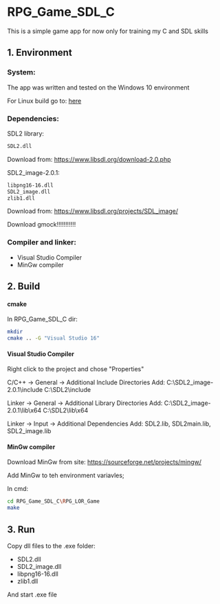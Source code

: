 # RPG_Game_SDL_C

This is a simple game app for now only for training my C and SDL skills

## 1. Environment

### System:
The app was written and tested on the Windows 10 environment

For Linux build go to:
[here](LINUX_ENV.md)

### Dependencies:
SDL2 library:

```bash
SDL2.dll
```

Download from: https://www.libsdl.org/download-2.0.php


SDL2_image-2.0.1:

```bash
libpng16-16.dll
SDL2_image.dll
zlib1.dll
```
Download from: https://www.libsdl.org/projects/SDL_image/

Download gmock!!!!!!!!!!!
### Compiler and linker:

* Visual Studio Compiler
* MinGw compiler


## 2. Build
#### cmake

In RPG_Game_SDL_C dir:

```bash
mkdir
cmake .. -G "Visual Studio 16"
```

#### Visual Studio Compiler
Right click to the project and chose "Properties"

C/C++ -> General -> Additional Include Directories
Add:
C:\SDL2_image-2.0.1\include
C:\SDL2\include

Linker -> General -> Additional Library Directories
Add:
C:\SDL2_image-2.0.1\lib\x64
C:\SDL2\lib\x64

Linker -> Input -> Additional Dependencies 
Add:
SDL2.lib, SDL2main.lib, SDL2_image.lib

#### MinGw compiler
Download MinGw from site: https://sourceforge.net/projects/mingw/

Add MinGw to teh environment variavles;

In cmd:
```bash
cd RPG_Game_SDL_C\RPG_LOR_Game
make
```
## 3. Run
Copy dll files to the .exe folder:
* SDL2.dll
* SDL2_image.dll
* libpng16-16.dll
* zlib1.dll

And start .exe file
